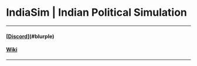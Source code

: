 # IndiaSim | Indian Political Simulation
---

#### [[Discord](https://discord.gg/r8cp7HP)](#blurple) 
#### [Wiki](https://indiasim.miraheze.org)
---
[](#pro-css-logo)